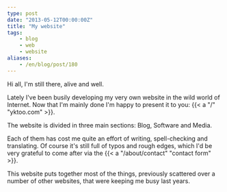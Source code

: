 ```yaml
---
type: post
date: "2013-05-12T00:00:00Z"
title: "My website"
tags:
    - blog
    - web
    - website
aliases:
    - /en/blog/post/180
---
```


Hi all, I'm still there, alive and well.

Lately I've been busily developing my very own website in the wild world of Internet. Now that I'm mainly done I'm happy to present it to you: {{< a "/" "yktoo.com" >}}.

The website is divided in three main sections: Blog, Software and Media.

Each of them has cost me quite an effort of writing, spell-checking and translating. Of course it's still full of typos and rough edges, which I'd be very grateful to come after via the {{< a "/about/contact" "contact form" >}}.

This website puts together most of the things, previously scattered over a number of other websites, that were keeping me busy last years.
